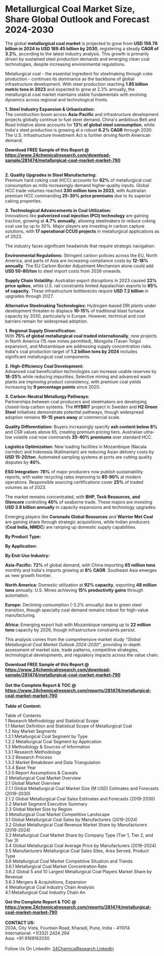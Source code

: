 <h1>Metallurgical Coal Market Size, Share Global Outlook and Forecast 2024-2030</h1><p>The global <strong>metallurgical coal market</strong> is projected to grow from <strong>USD 156.78 billion in 2024 to USD 189.45 billion by 2030</strong>, registering a steady <strong>CAGR of 3.2%</strong>, according to the latest industry analysis. This growth is primarily driven by sustained steel production demands and emerging clean coal technologies, despite increasing environmental regulations.</p><p>Metallurgical coal - the essential ingredient for steelmaking through coke production - continues its dominance as the backbone of global infrastructure development. With steel production reaching <strong>1.85 billion metric tons in 2023</strong> and expected to grow at 2.3% annually, the metallurgical coal market maintains stable fundamentals with evolving dynamics across regional and technological fronts.</p><p><strong>1. Steel Industry Expansion &amp; Urbanization:</strong><br>
The construction boom across <strong>Asia-Pacific</strong> and infrastructure development projects globally continue to fuel steel demand. China's ambitious Belt and Road Initiative alone accounts for <strong>13% of global steel consumption</strong>, while India's steel production is growing at a robust <strong>6.2% CAGR</strong> through 2030. The U.S. Infrastructure Investment Act is further driving North American demand.</p><div><b>Download FREE Sample of this Report @ 
            <a href="https://www.24chemicalresearch.com/download-sample/281474/metallurgical-coal-market-market-790">
            https://www.24chemicalresearch.com/download-sample/281474/metallurgical-coal-market-market-790</a></b></div><br><p><strong>2. Quality Upgrades in Steel Manufacturing:</strong><br>
Premium hard coking coal (HCC) accounts for <strong>62%</strong> of metallurgical coal consumption as mills increasingly demand higher-quality inputs. Global HCC trade volumes reached <strong>330 million tons in 2023</strong>, with Australian premium HCC commanding <strong>25-30% price premiums</strong> due to its superior caking properties.</p><p><strong>3. Technological Advancements in Coal Utilization:</strong><br>
Innovations like <strong>pulverized coal injection (PCI) technology</strong> are gaining traction, growing at <strong>4.7% annually</strong>, allowing steelmakers to reduce coking coal use by up to 30%. Major players are investing in carbon capture solutions, with <strong>17 operational CCUS projects</strong> in metallurgical applications as of 2023.</p><p>The industry faces significant headwinds that require strategic navigation:</p><p><strong>Environmental Regulations:</strong> Stringent carbon policies across the EU, North America, and parts of Asia are increasing compliance costs by <strong>12-18% annually</strong>. The EU Carbon Border Adjustment Mechanism alone could add <strong>USD 50-80/ton</strong> to steel import costs from 2026 onwards.</p><p><strong>Supply Chain Volatility:</strong> Australian export disruptions in 2023 caused <strong>22% price spikes</strong>, while U.S. rail constraints limited Appalachian exports to <strong>85% of capacity</strong>. These infrastructure bottlenecks require <strong>USD 7.2 billion</strong> in upgrades through 2027.</p><p><strong>Alternative Steelmaking Technologies:</strong> Hydrogen-based DRI plants under development threaten to displace <strong>10-15%</strong> of traditional blast furnace capacity by 2030, particularly in Europe. However, technical and cost barriers remain for widespread adoption.</p><p><strong>1. Regional Supply Diversification:</strong><br>
With <strong>75% of global metallurgical coal traded internationally</strong>, new projects in North America (15 new mines permitted), Mongolia (Tavan Tolgoi expansion), and Mozambique are addressing supply concentration risks. India's coal production target of <strong>1.2 billion tons by 2024</strong> includes significant metallurgical coal components.</p><p><strong>2. High-Efficiency Coal Development:</strong><br>
Advanced coal beneficiation technologies can increase usable reserves by <strong>18-25%</strong> while reducing impurities. Selective mining and advanced wash plants are improving product consistency, with premium coal yields increasing by <strong>9 percentage points</strong> since 2020.</p><p><strong>3. Carbon-Neutral Metallurgy Pathways:</strong><br>
Partnerships between coal producers and steelmakers are developing closed-loop carbon systems. The <strong>HYBRIT</strong> project in Sweden and <strong>H2 Green Steel</strong> initiatives demonstrate potential pathways, though widespread adoption remains <strong>10-15 years away</strong> at commercial scale.</p><p><strong>Quality Differentiation:</strong> Buyers increasingly specify <strong>ash content below 8%</strong> and CSR values above 65, creating premium pricing tiers. Australian ultra-low volatile coal now commands <strong>35-40% premiums</strong> over standard HCC.</p><p><strong>Logistics Optimization:</strong> New loading facilities in Mozambique (Nacala corridor) and Indonesia (Kalimantan) are reducing Asian delivery costs by <strong>USD 15-20/ton</strong>. Automated sampling systems at ports are cutting quality disputes by <strong>40%</strong>.</p><p><strong>ESG Integration:</strong> <strong>78%</strong> of major producers now publish sustainability reports, with water recycling rates improving to <strong>85-90%</strong> at modern operations. Responsible sourcing certifications cover <strong>25%</strong> of traded volumes as of 2023.</p><p>The market remains concentrated, with <strong>BHP, Teck Resources, and Glencore</strong> controlling <strong>40%</strong> of seaborne trade. These majors are investing <strong>USD 3.8 billion annually</strong> in capacity expansions and technology upgrades:</p><p>Emerging players like <strong>Coronado Global Resources</strong> and <strong>Warrior Met Coal</strong> are gaining share through strategic acquisitions, while Indian producers (<strong>Coal India, NMDC</strong>) are ramping up domestic supply capabilities.</p><p><strong>By Product Type:</strong></p><p><strong>By Application:</strong></p><p><strong>By End-Use Industry:</strong></p><p><strong>Asia-Pacific:</strong> <strong>72%</strong> of global demand, with China importing <strong>65 million tons</strong> monthly and India's imports growing at <strong>8% CAGR</strong>. Southeast Asia emerges as new growth frontier.</p><p><strong>North America:</strong> Domestic utilization at <strong>92% capacity</strong>, exporting <strong>48 million tons</strong> annually. U.S. Mines achieving <strong>15% productivity gains</strong> through automation.</p><p><strong>Europe:</strong> Declining consumption (-3.2% annually) due to green steel transition, though specialty coal demand remains robust for high-value manufacturing.</p><p><strong>Africa:</strong> Emerging export hub with Mozambique ramping up to <strong>22 million tons</strong> capacity by 2026, though infrastructure constraints persist.</p><p>This analysis comes from the comprehensive market study <em>"Global Metallurgical Coal Market Outlook 2024-2030"</em>, providing in-depth assessment of market size, trade patterns, competitive strategies, technological developments, and regulatory impacts across the value chain.</p><div><b>Download FREE Sample of this Report @ 
            <a href="https://www.24chemicalresearch.com/download-sample/281474/metallurgical-coal-market-market-790">
            https://www.24chemicalresearch.com/download-sample/281474/metallurgical-coal-market-market-790</a></b></div><br><div><b>Get the Complete Report & TOC @ 
            <a href="https://www.24chemicalresearch.com/reports/281474/metallurgical-coal-market-market-790">
            https://www.24chemicalresearch.com/reports/281474/metallurgical-coal-market-market-790</a></b></div><br>
            <b>Table of Content:</b><p>Table of Contents<br />
 1 Research Methodology and Statistical Scope<br />
 1.1 Market Definition and Statistical Scope of Metallurgical Coal<br />
 1.2 Key Market Segments<br />
 1.2.1 Metallurgical Coal Segment by Type<br />
 1.2.2 Metallurgical Coal Segment by Application<br />
 1.3 Methodology & Sources of Information<br />
 1.3.1 Research Methodology<br />
 1.3.2 Research Process<br />
 1.3.3 Market Breakdown and Data Triangulation<br />
 1.3.4 Base Year<br />
 1.3.5 Report Assumptions & Caveats<br />
 2 Metallurgical Coal Market Overview<br />
 2.1 Global Market Overview<br />
 2.1.1 Global Metallurgical Coal Market Size (M USD) Estimates and Forecasts (2019-2030)<br />
 2.1.2 Global Metallurgical Coal Sales Estimates and Forecasts (2019-2030)<br />
 2.2 Market Segment Executive Summary<br />
 2.3 Global Market Size by Region<br />
 3 Metallurgical Coal Market Competitive Landscape<br />
 3.1 Global Metallurgical Coal Sales by Manufacturers (2019-2024)<br />
 3.2 Global Metallurgical Coal Revenue Market Share by Manufacturers (2019-2024)<br />
 3.3 Metallurgical Coal Market Share by Company Type (Tier 1, Tier 2, and Tier 3)<br />
 3.4 Global Metallurgical Coal Average Price by Manufacturers (2019-2024)<br />
 3.5 Manufacturers Metallurgical Coal Sales Sites, Area Served, Product Type<br />
 3.6 Metallurgical Coal Market Competitive Situation and Trends<br />
 3.6.1 Metallurgical Coal Market Concentration Rate<br />
 3.6.2 Global 5 and 10 Largest Metallurgical Coal Players Market Share by Revenue<br />
 3.6.3 Mergers & Acquisitions, Expansion<br />
 4 Metallurgical Coal Industry Chain Analysis<br />
 4.1 Metallurgical Coal Industry Chain An</p><div><b>Get the Complete Report & TOC @ 
            <a href="https://www.24chemicalresearch.com/reports/281474/metallurgical-coal-market-market-790">
            https://www.24chemicalresearch.com/reports/281474/metallurgical-coal-market-market-790</a></b></div><br><b>CONTACT US:</b><br>
            203A, City Vista, Fountain Road, Kharadi, Pune, India - 411014<br>
            International: +1(332) 2424 294<br>
            Asia: +91 9169162030 <br><br>
            Follow Us On LinkedIn: <a href="https://www.linkedin.com/company/24chemicalresearch/">24ChemicalResearch LinkedIn</a>